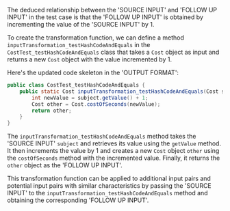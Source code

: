 The deduced relationship between the 'SOURCE INPUT' and 'FOLLOW UP INPUT' in the test case is that the 'FOLLOW UP INPUT' is obtained by incrementing the value of the 'SOURCE INPUT' by 1.

To create the transformation function, we can define a method `inputTransformation_testHashCodeAndEquals` in the `CostTest_testHashCodeAndEquals` class that takes a `Cost` object as input and returns a new `Cost` object with the value incremented by 1.

Here's the updated code skeleton in the 'OUTPUT FORMAT':

```java
public class CostTest_testHashCodeAndEquals {
    public static Cost inputTransformation_testHashCodeAndEquals(Cost subject)  {
        int newValue = subject.getValue() + 1;
        Cost other = Cost.costOfSeconds(newValue);
        return other;
    }
}
```

The `inputTransformation_testHashCodeAndEquals` method takes the 'SOURCE INPUT' `subject` and retrieves its value using the `getValue` method. It then increments the value by 1 and creates a new `Cost` object `other` using the `costOfSeconds` method with the incremented value. Finally, it returns the `other` object as the 'FOLLOW UP INPUT'.

This transformation function can be applied to additional input pairs and potential input pairs with similar characteristics by passing the 'SOURCE INPUT' to the `inputTransformation_testHashCodeAndEquals` method and obtaining the corresponding 'FOLLOW UP INPUT'.